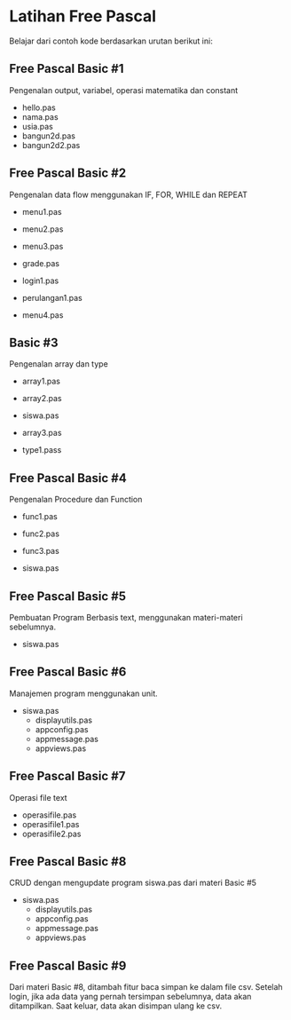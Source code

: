 # Latihan Free Pascal

Belajar dari contoh kode berdasarkan urutan berikut ini:

## Free Pascal Basic #1

Pengenalan output, variabel, operasi matematika dan constant

- hello.pas
- nama.pas
- usia.pas
- bangun2d.pas
- bangun2d2.pas

## Free Pascal Basic #2

Pengenalan data flow menggunakan IF, FOR, WHILE dan REPEAT

- menu1.pas

- menu2.pas

- menu3.pas

- grade.pas

- login1.pas

- perulangan1.pas

- menu4.pas

## Basic #3

Pengenalan array dan type

- array1.pas

- array2.pas

- siswa.pas

- array3.pas

- type1.pass

## Free Pascal Basic #4

Pengenalan Procedure dan Function

- func1.pas

- func2.pas

- func3.pas

- siswa.pas

## Free Pascal Basic #5

Pembuatan Program Berbasis text, menggunakan materi-materi sebelumnya.

- siswa.pas

## Free Pascal Basic #6

Manajemen program menggunakan unit.

- siswa.pas
    * displayutils.pas
    * appconfig.pas
    * appmessage.pas
    * appviews.pas 

## Free Pascal Basic #7

Operasi file text

- operasifile.pas
- operasifile1.pas
- operasifile2.pas

## Free Pascal Basic #8

CRUD dengan mengupdate program siswa.pas dari materi Basic #5

- siswa.pas
  * displayutils.pas
  * appconfig.pas
  * appmessage.pas
  * appviews.pas

## Free Pascal Basic #9

Dari materi Basic #8, ditambah fitur baca simpan ke dalam file csv.
Setelah login, jika ada data yang pernah tersimpan sebelumnya, data akan ditampilkan.
Saat keluar, data akan disimpan ulang ke csv.
